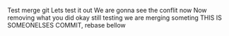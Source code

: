 Test merge
git 
Lets test it out
We are gonna see the conflit now
Now removing what you did
okay still testing
we are merging someting
THIS IS SOMEONELSES COMMIT, rebase bellow
